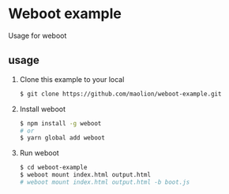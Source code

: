 # Weboot example

Usage for weboot

## usage

1. Clone this example to your local

    ```sh
    $ git clone https://github.com/maolion/weboot-example.git
    ```

2. Install weboot

    ```sh
    $ npm install -g weboot
    # or
    $ yarn global add weboot
    ```

3. Run weboot

    ```sh
    $ cd weboot-example
    $ weboot mount index.html output.html
    # weboot mount index.html output.html -b boot.js
    ```